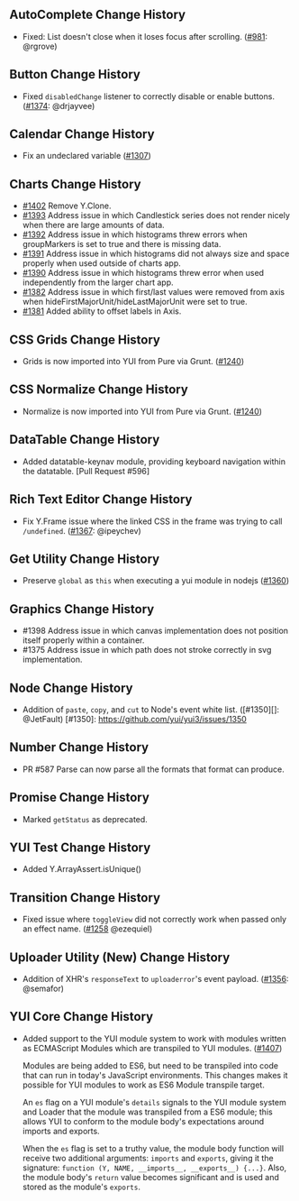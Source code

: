 ## AutoComplete Change History

* Fixed: List doesn't close when it loses focus after scrolling.
  ([#981][]: @rgrove)

[#981]: https://github.com/yui/yui3/issues/981

## Button Change History


* Fixed `disabledChange` listener to correctly disable or enable 
  buttons. ([#1374][]: @drjayvee)

[#1374]: https://github.com/yui/yui3/pull/1374

## Calendar Change History


* Fix an undeclared variable ([#1307][])

[#1307]: https://github.com/yui/yui3/issues/1307

## Charts Change History


* [#1402](https://github.com/yui/yui3/issues/1402) Remove Y.Clone.
* [#1393](https://github.com/yui/yui3/issues/1393) Address issue in which Candlestick series does not render nicely when there are large amounts of data.
* [#1392](https://github.com/yui/yui3/issues/1392) Address issue in which histograms threw errors when groupMarkers is set to true and there is missing data.
* [#1391](https://github.com/yui/yui3/issues/1391) Address issue in which histograms did not always size and space properly when used outside of charts app.
* [#1390](https://github.com/yui/yui3/issues/1390) Address issue in which histograms threw error when used independently from the larger chart app.
* [#1382](https://github.com/yui/yui3/issues/1382) Address issue in which first/last values were removed from axis when hideFirstMajorUnit/hideLastMajorUnit were set to true.
* [#1381](https://github.com/yui/yui3/issues/1381) Added ability to offset labels in Axis.

## CSS Grids Change History


* Grids is now imported into YUI from Pure via Grunt. ([#1240][])


[#1240]: https://github.com/yui/yui3/issues/1240


## CSS Normalize Change History

* Normalize is now imported into YUI from Pure via Grunt. ([#1240][])


[#1240]: https://github.com/yui/yui3/issues/1240


## DataTable Change History

* Added datatable-keynav module, providing keyboard navigation within the
  datatable. [Pull Request #596]



## Rich Text Editor Change History


* Fix Y.Frame issue where the linked CSS in the frame was trying to call
  `/undefined`. ([#1367][]: @ipeychev)

[#1367]: https://github.com/yui/yui3/issues/1367

## Get Utility Change History


* Preserve `global` as `this` when executing a yui module in nodejs ([#1360][])

[#1360]: https://github.com/yui/yui3/pull/1360

## Graphics Change History


* #1398 Address issue in which canvas implementation does not position itself properly within a container.
* #1375 Address issue in which path does not stroke correctly in svg implementation. 

## Node Change History

* Addition of `paste`, `copy`, and `cut` to Node's event white list. ([#1350][]: @JetFault)
[#1350]: https://github.com/yui/yui3/issues/1350

## Number Change History

* PR #587 Parse can now parse all the formats that format can produce.

## Promise Change History


* Marked `getStatus` as deprecated.

## YUI Test Change History


* Added Y.ArrayAssert.isUnique()


## Transition Change History

* Fixed issue where `toggleView` did not correctly work when passed only an effect name. ([#1258][] @ezequiel)

[#1258]: https://github.com/yui/yui3/issues/1258


## Uploader Utility (New) Change History

* Addition of XHR's `responseText` to `uploaderror`'s event payload. ([#1356][]: @semafor)

[#1356]: https://github.com/yui/yui3/issues/1356

## YUI Core Change History


* Added support to the YUI module system to work with modules written as
  ECMAScript Modules which are transpiled to YUI modules. ([#1407][])

  Modules are being added to ES6, but need to be transpiled into code that can
  run in today's JavaScript environments. This changes makes it possible for YUI
  modules to work as ES6 Module transpile target.

  An `es` flag on a YUI module's `details` signals to the YUI module system and
  Loader that the module was transpiled from a ES6 module; this allows YUI to
  conform to the module body's expectations around imports and exports.

  When the `es` flag is set to a truthy value, the module body function will
  receive two additional arguments: `imports` and `exports`, giving it the
  signature: `function (Y, NAME, __imports__, __exports__) {...}`. Also, the
  module body's `return` value becomes significant and is used and stored as the
  module's `exports`.


[#1407]: https://github.com/yui/yui3/issues/1407